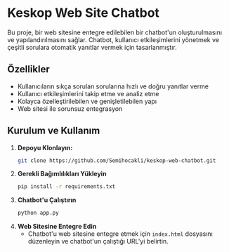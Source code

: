 # Keskop Web Site Chatbot

Bu proje, bir web sitesine entegre edilebilen bir chatbot'un oluşturulmasını ve yapılandırılmasını sağlar. Chatbot, kullanıcı etkileşimlerini yönetmek ve çeşitli sorulara otomatik yanıtlar vermek için tasarlanmıştır.

## Özellikler
- Kullanıcıların sıkça sorulan sorularına hızlı ve doğru yanıtlar verme
- Kullanıcı etkileşimlerini takip etme ve analiz etme
- Kolayca özelleştirilebilen ve genişletilebilen yapı
- Web sitesi ile sorunsuz entegrasyon

## Kurulum ve Kullanım

1. **Depoyu Klonlayın:**
   ```bash
   git clone https://github.com/Semihocakli/keskop-web-chatbot.git

2. **Gerekli Bağımlılıkları Yükleyin**
    ```bash
    pip install -r requirements.txt

3. **Chatbot'u Çalıştırın**
    ```bash
    python app.py

4. **Web Sitesine Entegre Edin**
    - Chatbot'u web sitesine entegre etmek için `index.html` dosyasını düzenleyin ve chatbot'un çalıştığı URL'yi belirtin.


